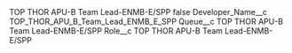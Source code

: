 <?xml version="1.0" encoding="UTF-8"?>
<CustomMetadata xmlns="http://soap.sforce.com/2006/04/metadata" xmlns:xsi="http://www.w3.org/2001/XMLSchema-instance" xmlns:xsd="http://www.w3.org/2001/XMLSchema">
    <label>TOP THOR APU-B Team Lead-ENMB-E/SPP</label>
    <protected>false</protected>
    <values>
        <field>Developer_Name__c</field>
        <value xsi:type="xsd:string">TOP_THOR_APU_B_Team_Lead_ENMB_E_SPP</value>
    </values>
    <values>
        <field>Queue__c</field>
        <value xsi:type="xsd:string">TOP THOR APU-B Team Lead-ENMB-E/SPP</value>
    </values>
    <values>
        <field>Role__c</field>
        <value xsi:type="xsd:string">TOP THOR APU-B Team Lead-ENMB-E/SPP</value>
    </values>
</CustomMetadata>
